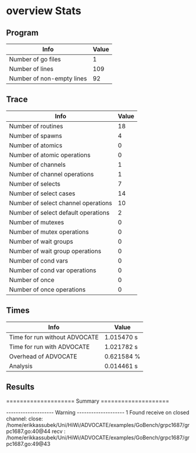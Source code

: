 # overview Stats

## Program
| Info | Value |
| - | - |
| Number of go files | 1 |
| Number of lines | 109 |
| Number of non-empty lines | 92 |


## Trace
| Info | Value |
| - | - |
| Number of routines | 18 |
| Number of spawns | 4 |
| Number of atomics | 0 |
| Number of atomic operations | 0 |
| Number of channels | 1 |
| Number of channel operations | 1 |
| Number of selects | 7 |
| Number of select cases | 14 |
| Number of select channel operations | 10 |
| Number of select default operations | 2 |
| Number of mutexes | 0 |
| Number of mutex operations | 0 |
| Number of wait groups | 0 |
| Number of wait group operations | 0 |
| Number of cond vars | 0 |
| Number of cond var operations | 0 |
| Number of once | 0| 
| Number of once operations | 0 |


## Times
| Info | Value |
| - | - |
| Time for run without ADVOCATE | 1.015470 s |
| Time for run with ADVOCATE | 1.021782 s |
| Overhead of ADVOCATE | 0.621584 % |
| Analysis | 0.014461 s |


## Results
==================== Summary ====================

-------------------- Warning --------------------
1 Found receive on closed channel:
	close: /home/erikkassubek/Uni/HiWi/ADVOCATE/examples/GoBench/grpc1687/grpc1687.go:40@44
	recv : /home/erikkassubek/Uni/HiWi/ADVOCATE/examples/GoBench/grpc1687/grpc1687.go:49@43
